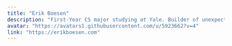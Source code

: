 ```yaml
---
title: "Erik Boesen"
description: "First-Year CS major studying at Yale. Builder of unexpected things."
avatar: "https://avatars1.githubusercontent.com/u/5923662?v=4"
link: "https://erikboesen.com"
---
```

